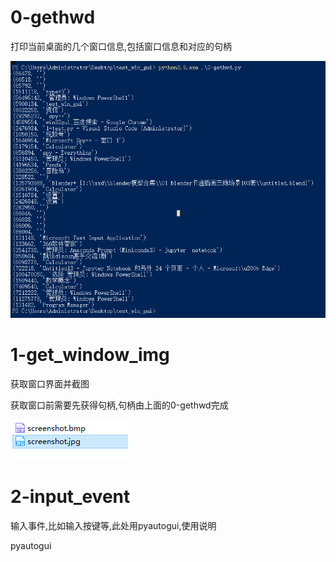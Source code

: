 # 0-gethwd

打印当前桌面的几个窗口信息,包括窗口信息和对应的句柄

![image-20220710064025855](Img/image-20220710064025855.png)



# 1-get_window_img

获取窗口界面并截图

获取窗口前需要先获得句柄,句柄由上面的0-gethwd完成

![image-20220710064252771](Img/image-20220710064252771.png)

# 2-input_event

输入事件,比如输入按键等,此处用pyautogui,使用说明



pyautogui


